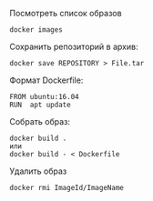 Посмотреть список образов  
```
docker images
```

Сохранить репозиторий в архив:
```
docker save REPOSITORY > File.tar
```



Формат Dockerfile:
```
FROM ubuntu:16.04  
RUN  apt update
```

Собрать образ:
```
docker build .
или
docker build - < Dockerfile
```

Удалить образ
```
docker rmi ImageId/ImageName
```
